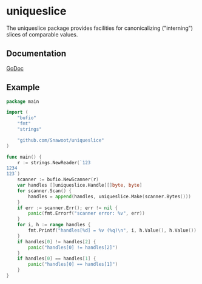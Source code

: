 # uniqueslice
The uniqueslice package provides facilities for canonicalizing ("interning") slices of comparable values.

## Documentation

[GoDoc](https://pkg.go.dev/github.com/Snawoot/uniqueslice)

## Example

```go
package main

import (
	"bufio"
	"fmt"
	"strings"

	"github.com/Snawoot/uniqueslice"
)

func main() {
	r := strings.NewReader(`123
1234
123`)
	scanner := bufio.NewScanner(r)
	var handles []uniqueslice.Handle[[]byte, byte]
	for scanner.Scan() {
		handles = append(handles, uniqueslice.Make(scanner.Bytes()))
	}
	if err := scanner.Err(); err != nil {
		panic(fmt.Errorf("scanner error: %v", err))
	}
	for i, h := range handles {
		fmt.Printf("handles[%d] = %v (%q)\n", i, h.Value(), h.Value())
	}
	if handles[0] != handles[2] {
		panic("handles[0] != handles[2]")
	}
	if handles[0] == handles[1] {
		panic("handles[0] == handles[1]")
	}
}
```

